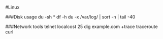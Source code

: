 #Linux

###Disk usage
du -sh *
df -h
du -x /var/log/ | sort -n | tail -40


###Network tools
telnet localcost 25
dig example.com +trace
traceroute
curl